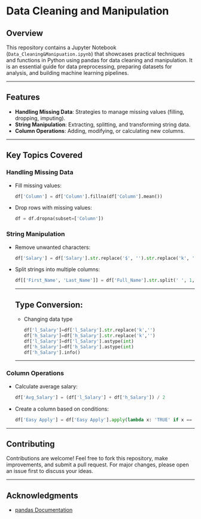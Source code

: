 # Data Cleaning and Manipulation

## Overview
This repository contains a Jupyter Notebook (`Data_Cleaning&Manipuation.ipynb`) that showcases practical techniques and functions in Python using pandas for data cleaning and manipulation. It is an essential guide for data preprocessing, preparing datasets for analysis, and building machine learning pipelines.

---

## Features
- **Handling Missing Data**: Strategies to manage missing values (filling, dropping, imputing).
- **String Manipulation**: Extracting, splitting, and transforming string data.
- **Column Operations**: Adding, modifying, or calculating new columns.
---


## Key Topics Covered

### Handling Missing Data
- Fill missing values:
  ```python
  df['Column'] = df['Column'].fillna(df['Column'].mean())
  ```
- Drop rows with missing values:
  ```python
  df = df.dropna(subset=['Column'])
  ```

### String Manipulation
- Remove unwanted characters:
  ```python
  df['Salary'] = df['Salary'].str.replace('$', '').str.replace('k', '').astype(float) * 1000
  ```
- Split strings into multiple columns:
  ```python
  df[['First_Name', 'Last_Name']] = df['Full_Name'].str.split(' ', 1, expand=True)
  ```
  ---
  ## Type Conversion:
  - Changing data type
    ```python
    df['l_Salary']=df['l_Salary'].str.replace('k','')
    df['h_Salary']=df['h_Salary'].str.replace('k','')
    df['l_Salary']=df['l_Salary'].astype(int)
    df['h_Salary']=df['h_Salary'].astype(int)
    df['h_Salary'].info()
    ```
  ---

### Column Operations
- Calculate average salary:
  ```python
  df['Avg_Salary'] = (df['l_Salary'] + df['h_Salary']) / 2
  ```
- Create a column based on conditions:
  ```python
  df['Easy Apply'] = df['Easy Apply'].apply(lambda x: 'TRUE' if x == 'TRUE' else 'FALSE')
  ```
---

## Contributing
Contributions are welcome! Feel free to fork this repository, make improvements, and submit a pull request. For major changes, please open an issue first to discuss your ideas.

---


## Acknowledgments
- [pandas Documentation](https://pandas.pydata.org/docs/)


